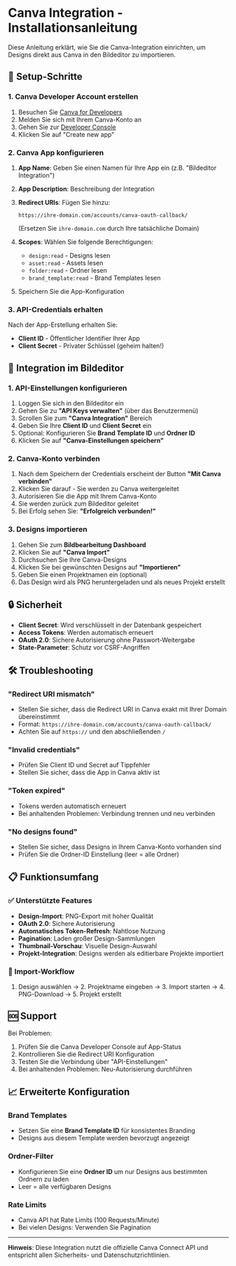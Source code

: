 # Canva Integration - Installationsanleitung

Diese Anleitung erklärt, wie Sie die Canva-Integration einrichten, um Designs direkt aus Canva in den Bildeditor zu importieren.

## 🔧 Setup-Schritte

### 1. Canva Developer Account erstellen

1. Besuchen Sie [Canva for Developers](https://www.canva.com/developers/)
2. Melden Sie sich mit Ihrem Canva-Konto an
3. Gehen Sie zur [Developer Console](https://www.canva.com/developers/console)
4. Klicken Sie auf "Create new app"

### 2. Canva App konfigurieren

1. **App Name**: Geben Sie einen Namen für Ihre App ein (z.B. "Bildeditor Integration")
2. **App Description**: Beschreibung der Integration
3. **Redirect URIs**: Fügen Sie hinzu:
   ```
   https://ihre-domain.com/accounts/canva-oauth-callback/
   ```
   (Ersetzen Sie `ihre-domain.com` durch Ihre tatsächliche Domain)

4. **Scopes**: Wählen Sie folgende Berechtigungen:
   - `design:read` - Designs lesen
   - `asset:read` - Assets lesen
   - `folder:read` - Ordner lesen
   - `brand_template:read` - Brand Templates lesen

5. Speichern Sie die App-Konfiguration

### 3. API-Credentials erhalten

Nach der App-Erstellung erhalten Sie:
- **Client ID** - Öffentlicher Identifier Ihrer App
- **Client Secret** - Privater Schlüssel (geheim halten!)

## 🚀 Integration im Bildeditor

### 1. API-Einstellungen konfigurieren

1. Loggen Sie sich in den Bildeditor ein
2. Gehen Sie zu **"API Keys verwalten"** (über das Benutzermenü)
3. Scrollen Sie zum **"Canva Integration"** Bereich
4. Geben Sie Ihre **Client ID** und **Client Secret** ein
5. Optional: Konfigurieren Sie **Brand Template ID** und **Ordner ID**
6. Klicken Sie auf **"Canva-Einstellungen speichern"**

### 2. Canva-Konto verbinden

1. Nach dem Speichern der Credentials erscheint der Button **"Mit Canva verbinden"**
2. Klicken Sie darauf - Sie werden zu Canva weitergeleitet
3. Autorisieren Sie die App mit Ihrem Canva-Konto
4. Sie werden zurück zum Bildeditor geleitet
5. Bei Erfolg sehen Sie: **"Erfolgreich verbunden!"**

### 3. Designs importieren

1. Gehen Sie zum **Bildbearbeitung Dashboard**
2. Klicken Sie auf **"Canva Import"**
3. Durchsuchen Sie Ihre Canva-Designs
4. Klicken Sie bei gewünschten Designs auf **"Importieren"**
5. Geben Sie einen Projektnamen ein (optional)
6. Das Design wird als PNG heruntergeladen und als neues Projekt erstellt

## 🔒 Sicherheit

- **Client Secret**: Wird verschlüsselt in der Datenbank gespeichert
- **Access Tokens**: Werden automatisch erneuert
- **OAuth 2.0**: Sichere Autorisierung ohne Passwort-Weitergabe
- **State-Parameter**: Schutz vor CSRF-Angriffen

## 🛠️ Troubleshooting

### "Redirect URI mismatch"
- Stellen Sie sicher, dass die Redirect URI in Canva exakt mit Ihrer Domain übereinstimmt
- Format: `https://ihre-domain.com/accounts/canva-oauth-callback/`
- Achten Sie auf `https://` und den abschließenden `/`

### "Invalid credentials"
- Prüfen Sie Client ID und Secret auf Tippfehler
- Stellen Sie sicher, dass die App in Canva aktiv ist

### "Token expired"
- Tokens werden automatisch erneuert
- Bei anhaltenden Problemen: Verbindung trennen und neu verbinden

### "No designs found"
- Stellen Sie sicher, dass Designs in Ihrem Canva-Konto vorhanden sind
- Prüfen Sie die Ordner-ID Einstellung (leer = alle Ordner)

## 📋 Funktionsumfang

### ✅ Unterstützte Features
- **Design-Import**: PNG-Export mit hoher Qualität
- **OAuth 2.0**: Sichere Autorisierung
- **Automatisches Token-Refresh**: Nahtlose Nutzung
- **Pagination**: Laden großer Design-Sammlungen
- **Thumbnail-Vorschau**: Visuelle Design-Auswahl
- **Projekt-Integration**: Designs werden als editierbare Projekte importiert

### 🔄 Import-Workflow
1. Design auswählen → 2. Projektname eingeben → 3. Import starten → 4. PNG-Download → 5. Projekt erstellt

## 🆘 Support

Bei Problemen:
1. Prüfen Sie die Canva Developer Console auf App-Status
2. Kontrollieren Sie die Redirect URI Konfiguration
3. Testen Sie die Verbindung über "API-Einstellungen"
4. Bei anhaltenden Problemen: Neu-Autorisierung durchführen

## 📈 Erweiterte Konfiguration

### Brand Templates
- Setzen Sie eine **Brand Template ID** für konsistentes Branding
- Designs aus diesem Template werden bevorzugt angezeigt

### Ordner-Filter
- Konfigurieren Sie eine **Ordner ID** um nur Designs aus bestimmten Ordnern zu laden
- Leer = alle verfügbaren Designs

### Rate Limits
- Canva API hat Rate Limits (100 Requests/Minute)
- Bei vielen Designs: Verwenden Sie Pagination

---

**Hinweis**: Diese Integration nutzt die offizielle Canva Connect API und entspricht allen Sicherheits- und Datenschutzrichtlinien.